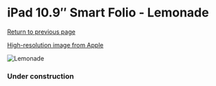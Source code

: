 # iPad 10.9″ Smart Folio - Lemonade

[Return to previous page](/ipad_10)

[High-resolution image from Apple](https://store.storeimages.cdn-apple.com/8756/as-images.apple.com/is/MQDR3?wid=4500&hei=4500&fmt=png)

<div style="width: 384px"><img src="/everypreview/MQDR3.png" alt="Lemonade"></div>

### Under construction
